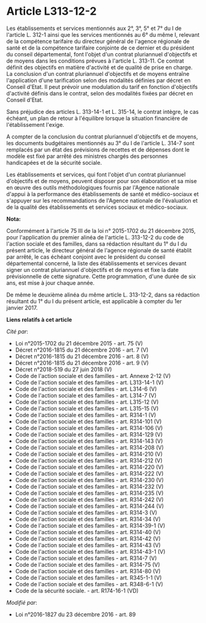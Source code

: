 # Article L313-12-2

Les établissements et services mentionnés aux 2°, 3°, 5° et 7° du I de l'article L. 312-1 ainsi que les services mentionnés
au 6° du même I, relevant de la compétence tarifaire du directeur général de l'agence régionale de santé et de la compétence
tarifaire conjointe de ce dernier et du président du conseil départemental, font l'objet d'un contrat pluriannuel d'objectifs
et de moyens dans les conditions prévues à l'article L. 313-11. Ce contrat définit des objectifs en matière d'activité et de
qualité de prise en charge. La conclusion d'un contrat pluriannuel d'objectifs et de moyens entraîne l'application d'une
tarification selon des modalités définies par décret en Conseil d'Etat. Il peut prévoir une modulation du tarif en fonction
d'objectifs  d'activité définis dans le contrat, selon des modalités fixées par  décret en Conseil d'Etat.

Sans préjudice des articles L. 313-14-1 et L. 315-14, le contrat  intègre, le cas échéant, un plan de retour à l'équilibre
lorsque la  situation financière de l'établissement l'exige. 

A compter de la conclusion du contrat pluriannuel d'objectifs et de moyens, les documents budgétaires mentionnés au 3° du I
de l'article L. 314-7 sont remplacés par un état des prévisions de recettes et de dépenses dont le modèle est fixé par arrêté
des ministres chargés des personnes handicapées et de la sécurité sociale. 

Les établissements et services, qui font l'objet d'un contrat pluriannuel d'objectifs et de moyens, peuvent disposer pour son
élaboration et sa mise en œuvre des outils méthodologiques fournis par l'Agence nationale d'appui à la performance des
établissements de santé et médico-sociaux et s'appuyer sur les recommandations de l'Agence nationale de l'évaluation et de la
qualité des établissements et services sociaux et médico-sociaux.

**Nota:**

Conformément à l'article 75 III de la loi n° 2015-1702 du 21 décembre 2015, pour l'application du premier alinéa de l'article
L. 313-12-2 du code de l'action sociale et des familles, dans sa rédaction résultant du 1° du I du présent article, le
directeur général de l'agence régionale de santé établit par arrêté, le cas échéant conjoint avec le président du conseil
départemental concerné, la liste des établissements et services devant signer un contrat pluriannuel d'objectifs et de moyens
et fixe la date prévisionnelle de cette signature. Cette programmation, d'une durée de six ans, est mise à jour chaque année.

De même le deuxième alinéa du même article L. 313-12-2, dans sa rédaction résultant du 1° du I du présent article, est
applicable à compter du 1er janvier 2017.

**Liens relatifs à cet article**

_Cité par_:

  - Loi n°2015-1702 du 21 décembre 2015 - art. 75 (V)
  - Décret n°2016-1815 du 21 décembre 2016 - art. 7 (V)
  - Décret n°2016-1815 du 21 décembre 2016 - art. 8 (V)
  - Décret n°2016-1815 du 21 décembre 2016 - art. 9 (V)
  - Décret n°2018-519 du 27 juin 2018 (V)
  - Code de l'action sociale et des familles - art. Annexe 2-12 (V)
  - Code de l'action sociale et des familles - art. L313-14-1 (V)
  - Code de l'action sociale et des familles - art. L314-6 (V)
  - Code de l'action sociale et des familles - art. L314-7 (V)
  - Code de l'action sociale et des familles - art. L315-12 (V)
  - Code de l'action sociale et des familles - art. L315-15 (V)
  - Code de l'action sociale et des familles - art. R314-1 (V)
  - Code de l'action sociale et des familles - art. R314-101 (V)
  - Code de l'action sociale et des familles - art. R314-106 (V)
  - Code de l'action sociale et des familles - art. R314-129 (V)
  - Code de l'action sociale et des familles - art. R314-143 (V)
  - Code de l'action sociale et des familles - art. R314-208 (V)
  - Code de l'action sociale et des familles - art. R314-210 (V)
  - Code de l'action sociale et des familles - art. R314-212 (V)
  - Code de l'action sociale et des familles - art. R314-220 (V)
  - Code de l'action sociale et des familles - art. R314-222 (V)
  - Code de l'action sociale et des familles - art. R314-230 (V)
  - Code de l'action sociale et des familles - art. R314-232 (V)
  - Code de l'action sociale et des familles - art. R314-235 (V)
  - Code de l'action sociale et des familles - art. R314-242 (V)
  - Code de l'action sociale et des familles - art. R314-244 (V)
  - Code de l'action sociale et des familles - art. R314-3 (V)
  - Code de l'action sociale et des familles - art. R314-34 (V)
  - Code de l'action sociale et des familles - art. R314-39-1 (V)
  - Code de l'action sociale et des familles - art. R314-40 (V)
  - Code de l'action sociale et des familles - art. R314-42 (V)
  - Code de l'action sociale et des familles - art. R314-43 (V)
  - Code de l'action sociale et des familles - art. R314-43-1 (V)
  - Code de l'action sociale et des familles - art. R314-7 (V)
  - Code de l'action sociale et des familles - art. R314-75 (V)
  - Code de l'action sociale et des familles - art. R314-80 (V)
  - Code de l'action sociale et des familles - art. R345-1-1 (V)
  - Code de l'action sociale et des familles - art. R348-6-1 (V)
  - Code de la sécurité sociale. - art. R174-16-1 (VD)

_Modifié par_:

  - Loi n°2016-1827 du 23 décembre 2016 - art. 89
